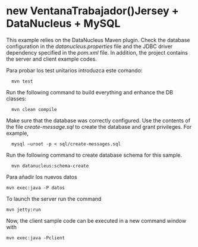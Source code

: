 new VentanaTrabajador()Jersey + DataNucleus + MySQL
============================

This example relies on the DataNucleus Maven plugin. Check the database configuration in the *datanucleus.properties* file and the JDBC driver dependency specified in the *pom.xml* file. In addition, the project contains the server and client example codes.

Para probar los test unitarios introduzca este comando:

      mvn test

Run the following command to build everything and enhance the DB classes:

      mvn clean compile


Make sure that the database was correctly configured. Use the contents of the file *create-message.sql* to create the database and grant privileges. For example,

      mysql –uroot -p < sql/create-messages.sql

Run the following command to create database schema for this sample.

      mvn datanucleus:schema-create
      
Para añadir los nuevos datos

    mvn exec:java -P datos
    


To launch the server run the command

    mvn jetty:run

Now, the client sample code can be executed in a new command window with

    mvn exec:java -Pclient

